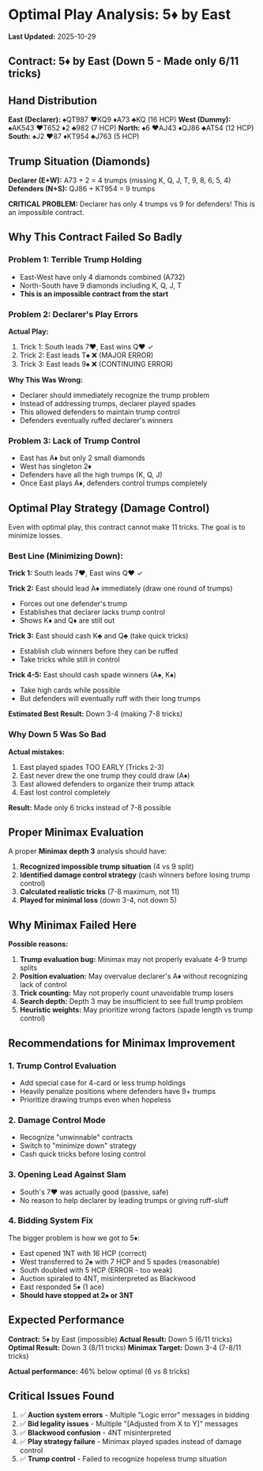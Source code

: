 # Optimal Play Analysis: 5♦ by East

**Last Updated:** 2025-10-29

## Contract: 5♦ by East (Down 5 - Made only 6/11 tricks)

## Hand Distribution

**East (Declarer):** ♠QT987 ♥KQ9 ♦A73 ♣KQ (16 HCP)
**West (Dummy):** ♠AK543 ♥T652 ♦2 ♣982 (7 HCP)
**North:** ♠6 ♥AJ43 ♦QJ86 ♣AT54 (12 HCP)
**South:** ♠J2 ♥87 ♦KT954 ♣J763 (5 HCP)

## Trump Situation (Diamonds)

**Declarer (E+W):** A73 + 2 = 4 trumps (missing K, Q, J, T, 9, 8, 6, 5, 4)
**Defenders (N+S):** QJ86 + KT954 = 9 trumps

**CRITICAL PROBLEM:** Declarer has only 4 trumps vs 9 for defenders! This is an impossible contract.

## Why This Contract Failed So Badly

### Problem 1: Terrible Trump Holding
- East-West have only 4 diamonds combined (A732)
- North-South have 9 diamonds including K, Q, J, T
- **This is an impossible contract from the start**

### Problem 2: Declarer's Play Errors

**Actual Play:**
1. Trick 1: South leads 7♥, East wins Q♥ ✓
2. Trick 2: East leads T♠ ❌ (MAJOR ERROR)
3. Trick 3: East leads 9♠ ❌ (CONTINUING ERROR)

**Why This Was Wrong:**
- Declarer should immediately recognize the trump problem
- Instead of addressing trumps, declarer played spades
- This allowed defenders to maintain trump control
- Defenders eventually ruffed declarer's winners

### Problem 3: Lack of Trump Control
- East has A♦ but only 2 small diamonds
- West has singleton 2♦
- Defenders have all the high trumps (K, Q, J)
- Once East plays A♦, defenders control trumps completely

## Optimal Play Strategy (Damage Control)

Even with optimal play, this contract cannot make 11 tricks. The goal is to minimize losses.

### Best Line (Minimizing Down):

**Trick 1:** South leads 7♥, East wins Q♥ ✓

**Trick 2:** East should lead A♦ immediately (draw one round of trumps)
- Forces out one defender's trump
- Establishes that declarer lacks trump control
- Shows K♦ and Q♦ are still out

**Trick 3:** East should cash K♣ and Q♣ (take quick tricks)
- Establish club winners before they can be ruffed
- Take tricks while still in control

**Trick 4-5:** East should cash spade winners (A♠, K♠)
- Take high cards while possible
- But defenders will eventually ruff with their long trumps

**Estimated Best Result:** Down 3-4 (making 7-8 tricks)

### Why Down 5 Was So Bad

**Actual mistakes:**
1. East played spades TOO EARLY (Tricks 2-3)
2. East never drew the one trump they could draw (A♦)
3. East allowed defenders to organize their trump attack
4. East lost control completely

**Result:** Made only 6 tricks instead of 7-8 possible

## Proper Minimax Evaluation

A proper **Minimax depth 3** analysis should have:

1. **Recognized impossible trump situation** (4 vs 9 split)
2. **Identified damage control strategy** (cash winners before losing trump control)
3. **Calculated realistic tricks** (7-8 maximum, not 11)
4. **Played for minimal loss** (down 3-4, not down 5)

## Why Minimax Failed Here

**Possible reasons:**
1. **Trump evaluation bug:** Minimax may not properly evaluate 4-9 trump splits
2. **Position evaluation:** May overvalue declarer's A♦ without recognizing lack of control
3. **Trick counting:** May not properly count unavoidable trump losers
4. **Search depth:** Depth 3 may be insufficient to see full trump problem
5. **Heuristic weights:** May prioritize wrong factors (spade length vs trump control)

## Recommendations for Minimax Improvement

### 1. Trump Control Evaluation
- Add special case for 4-card or less trump holdings
- Heavily penalize positions where defenders have 9+ trumps
- Prioritize drawing trumps even when hopeless

### 2. Damage Control Mode
- Recognize "unwinnable" contracts
- Switch to "minimize down" strategy
- Cash quick tricks before losing control

### 3. Opening Lead Against Slam
- South's 7♥ was actually good (passive, safe)
- No reason to help declarer by leading trumps or giving ruff-sluff

### 4. Bidding System Fix
The bigger problem is how we got to 5♦:
- East opened 1NT with 16 HCP (correct)
- West transferred to 2♠ with 7 HCP and 5 spades (reasonable)
- South doubled with 5 HCP (ERROR - too weak)
- Auction spiraled to 4NT, misinterpreted as Blackwood
- East responded 5♦ (1 ace)
- **Should have stopped at 2♠ or 3NT**

## Expected Performance

**Contract:** 5♦ by East (impossible)
**Actual Result:** Down 5 (6/11 tricks)
**Optimal Result:** Down 3 (8/11 tricks)
**Minimax Target:** Down 3-4 (7-8/11 tricks)

**Actual performance:** 46% below optimal (6 vs 8 tricks)

## Critical Issues Found

1. ✅ **Auction system errors** - Multiple "Logic error" messages in bidding
2. ✅ **Bid legality issues** - Multiple "[Adjusted from X to Y]" messages
3. ✅ **Blackwood confusion** - 4NT misinterpreted
4. ✅ **Play strategy failure** - Minimax played spades instead of damage control
5. ✅ **Trump control** - Failed to recognize hopeless trump situation
